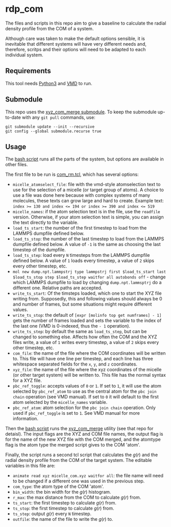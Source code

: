 # rdp\_com


The files and scripts in this repo aim to give a baseline to calculate the radial density profile from the COM of a system.

Although care was taken to make the default options sensible, it is inevitable that different systems will have very different needs and, therefore, scritps and their options will need to be adapted to each individual system.

## Requirements

This tool needs [Python3][python] and [VMD][vmd] to run.

## Submodule

This repo uses the [xyz\_com\_merge submodule][xyzcommerge]. To keep the submodule up-to-date with any `git pull` commands, use:

    git submodule update --init --recursive
    git config --global submodule.recurse true

## Usage

The [bash script][script] runs all the parts of the system, but options are available in other files.

The first file to be run is [com\_rm.tcl][tcl], which has several options:
- `micelle_atomselect_file`: file with the vmd-style atomselection text to use for the selection of a micelle (or target group of atoms). A choice to use a file was done here because with complex systems of many molecules, these texts can grow large and hard to create. Example text: `index >= 130 and index <= 194 or index >= 390 and index <= 519`
- `micelle_names`: if the atom selection text is in the file, use the `readfile` version. Otherwise, if your atom selection text is simple, you can assign the text directly to the variable.
- `load_ts_start`: the number of the first timestep to load from the LAMMPS dumpfile defined below.
- `load_ts_stop`: the number of the last timestep to load from the LAMMPS dumpfile defined below. A value of `-1` is the same as choosing the last timestep of the dumpfile.
- `load_ts_step`: load every `N` timesteps from the LAMMPS dumpfile defined below. A value of `1` loads every timestep, a value of `2` skips every other timestep, etc.
- `mol new dump.npt.lammpstrj type lammpstrj first $load_ts_start last $load_ts_stop step $load_ts_step waitfor all autobonds off` - change which LAMMPS dumpfile to load by changing `dump.npt.lammsptrj` do a different one. Relative paths are accepted.
- `write_ts_start`: Of the timsteps loaded, which one to start the XYZ file writing from. Supposedly, this and following values should always be 0 and number of frames, but some situations might require different values.
- `write_ts_stop`: the default of `[expr [molinfo top get numframes] - 1]` gets the number of frames loaded and sets the variable to the index of the last one (VMD is 0-indexed, thus the `- 1` operation).
- `write_ts_step`: by default the same as `load_ts_step`, but can be changed to something else. Affects how often the COM and the XYZ files write, a value of `1` writes every timestep, a value of `2` skips every other timestep, etc.
- `com_file`: the name of the file where the COM coordinates will be written to. This file will have one line per timestep, and each line has three whitespace separated fields for the `x`, `y`, and `z` coordinates.
- `xyz_file`: the name of the file where the xyz coordinates of the micelle (or other target system) will be written to. This file has the normal syntax for a XYZ file.
- `pbc_ref_toggle`: accepts values of `0` or `1`. If set to `1`, it will use the atom selected by `pbc_ref_atom` to use as the central atom for the `pbc join chain` operation (see VMD manual). If set to `0` it will default to the first atom selected by the `micelle_names` variable.
- `pbc_ref_atom`: atom selection for the `pbc join chain` operation. Only used if `pbc_ref_toggle` is set to `1`. See VMD manual for more information.

Then the [bash script][script] runs the [xyz\_com\_merge][xyzcommerge] utility (see that repo for detaisl). The input flags are the XYZ and COM file names, the output flag is for the name of the new XYZ file with the COM merged, and the atomtype flag is the atom type the merged script gives to the COM 'atom'.

Finally, the script runs a second tcl script that calculates the <i>g</i>(<i>r</i>) and the radial density profile from the COM of the target system. The editable variables in this file are:
- `animate read xyz micelle_com.xyz waitfor all`: the file name will need to be changed if a different one was used in the previous step.
- `com_type`: the atom type of the COM 'atom'.
- `bin_width`: the bin width for the <i>g</i>(<i>r</i>) histogram.
- `r_max`: the max distance from the COM to calculate <i>g</i>(<i>r</i>) from.
- `ts_start`: the first timestep to calculate <i>g</i>(<i>r</i>) from.
- `ts_stop`: the first timestep to calculate <i>g</i>(<i>r</i>) from.
- `ts_step`: output <i>g</i>(<i>r</i>) every `N` timestep.
- `outfile`: the name of the file to write the <i>g</i>(<i>r</i>) to.



[python]: <https://www.python.org/downloads/> (Download Python 3)
[vmd]: <https://www.ks.uiuc.edu/Research/vmd/> (Visual Molecular Dynamics)
[xyzcommerge]: <https://github.com/RuiApostolo/xyz_com_merge> (xyz\_com\_merge github)
[script]: <./com_rm_rhor.sh> (bash script)
[tcl]: <./com_rm.tcl> (tcl script) 
